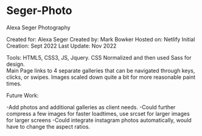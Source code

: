# Seger-Photo
 Alexa Seger Photography

Created for: Alexa Seger
Created by: Mark Bowker
Hosted on: Netlify
Initial Creation: Sept 2022
Last Update:  Nov 2022

Tools:  HTML5, CSS3, JS, Jquery.  CSS Normalized and then used Sass for design.  
Main Page links to 4 separate galleries that can be navigated through keys, clicks, or swipes.  Images scaled down quite a bit for more reasonable paint times.

Future Work:

-Add photos and additional galleries as client needs. 
-Could further compress a few images for faster loadtimes, use srcset for larger images for larger screens
-Could integrate instagram photos automatically, would have to change the aspect ratios.
